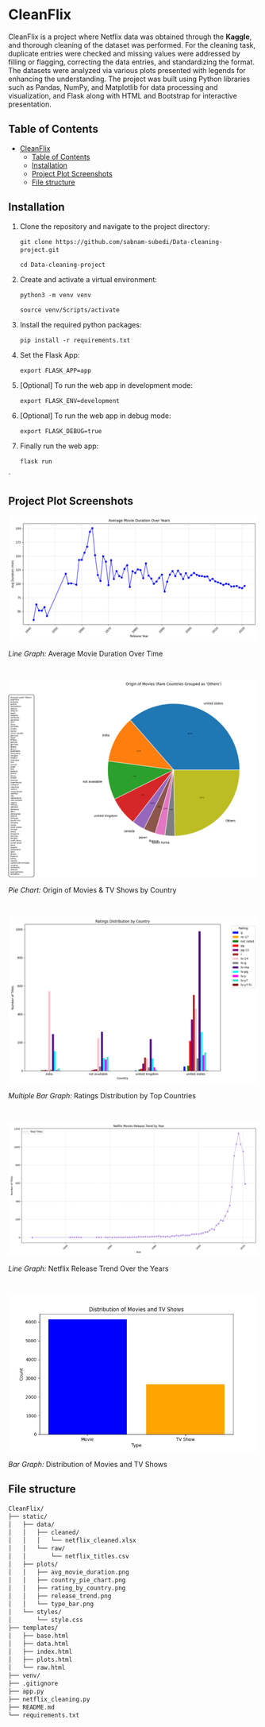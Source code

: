 # CleanFlix

CleanFlix is a project where Netflix data was obtained through the **Kaggle**, and thorough cleaning of the dataset was performed. For the cleaning task, duplicate entries were checked and missing values were addressed by filling or flagging, correcting the data entries, and standardizing the format. The datasets were analyzed via various plots presented with legends for enhancing the understanding. The project was built using Python libraries such as Pandas, NumPy, and Matplotlib for data processing and visualization, and Flask along with HTML and Bootstrap for interactive presentation.

## Table of Contents

- [CleanFlix](#cleanFlix)
  - [Table of Contents](#table-of-contents)
  - [Installation](#installation)
  - [Project Plot Screenshots](#project-plot-screenshots)
  - [File structure](#file-structure)

## Installation


1. Clone the repository and navigate to the project directory:

   ```shell
   git clone https://github.com/sabnam-subedi/Data-cleaning-project.git
   ```

   ```shell
   cd Data-cleaning-project
   ```

2. Create and activate a virtual environment:
   ```shell
   python3 -m venv venv
   ```
   ```shell
   source venv/Scripts/activate
   ```
3. Install the required python packages:

   ```shell
   pip install -r requirements.txt
   ```

4. Set the Flask App:
   ```shell
   export FLASK_APP=app
   ```
5. [Optional] To run the web app in development mode:
   ```shell
   export FLASK_ENV=development
   ```
6. [Optional] To run the web app in debug mode:
   ```shell
   export FLASK_DEBUG=true
   ```
7. Finally run the web app:
   ```shell
   flask run
   ```

`

## Project Plot Screenshots

![Screenshot 1](static\plots\avg_movie_duration.png?raw=true)

<!-- *Line Graph* -->

_Line Graph:_ Average Movie Duration Over Time

<br />

![Screenshot 2](static\plots\country_pie_chart.png?raw=true)

<!-- *Pie Chart* -->

_Pie Chart:_ Origin of Movies & TV Shows by Country

<br />

![Screenshot 3](static\plots\rating_by_country.png?raw=true)

<!-- *Multiple Bar Graph* -->

_Multiple Bar Graph:_ Ratings Distribution by Top Countries

<br />

![Screenshot 4](static\plots\release_trend.png?raw=true)

<!-- *Caption: Line Graph* -->

_Line Graph:_ Netflix Release Trend Over the Years

<br />

![Screenshot 5](static\plots\type_bar.png?raw=true)

<!-- *Caption: Bar Graph* -->

_Bar Graph:_ Distribution of Movies and TV Shows
<br />

## File structure

```
CleanFlix/
├── static/
│   ├── data/
│   │   ├── cleaned/
│   │   │   └── netflix_cleaned.xlsx
│   │   └── raw/
│   │       └── netflix_titles.csv
│   ├── plots/
│   │   ├── avg_movie_duration.png
│   │   ├── country_pie_chart.png
│   │   ├── rating_by_country.png
│   │   ├── release_trend.png
│   │   └── type_bar.png
│   └── styles/
│       └── style.css
├── templates/
│   ├── base.html
│   ├── data.html
│   ├── index.html
│   ├── plots.html
│   └── raw.html
├── venv/
├── .gitignore
├── app.py
├── netflix_cleaning.py
├── README.md
└── requirements.txt

```
